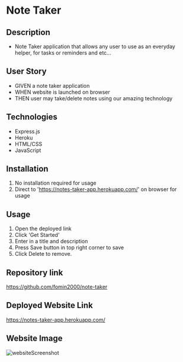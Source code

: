 # Note Taker 

## Description
- Note Taker application that allows any user to use as an everyday helper, for tasks or reminders and etc...

## User Story
- GIVEN a note taker application
- WHEN website is launched on browser
- THEN user may take/delete notes using our amazing technology

## Technologies
- Express.js
- Heroku
- HTML/CSS
- JavaScript

## Installation
1. No installation required for usage
2. Direct to 'https://notes-taker-app.herokuapp.com/' on browser for usage

## Usage
1. Open the deployed link
2. Click 'Get Started'
3. Enter in a title and description
4. Press Save button in top right corner to save
5. Click Delete to remove.


## Repository link
https://github.com/fomin2000/note-taker

## Deployed Website Link
https://notes-taker-app.herokuapp.com/

## Website Image
![websiteScreenshot]("/public/assets/images/note-taker.png")

